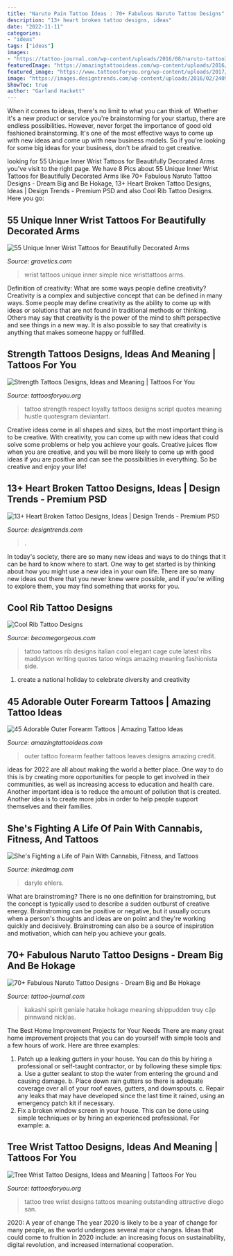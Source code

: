 ```yaml
---
title: "Naruto Pain Tattoo Ideas : 70+ Fabulous Naruto Tattoo Designs"
description: "13+ heart broken tattoo designs, ideas"
date: "2022-11-11"
categories:
- "ideas"
tags: ["ideas"]
images:
- "https://tattoo-journal.com/wp-content/uploads/2016/08/naruto-tattoo34-650x813.jpg"
featuredImage: "https://amazingtattooideas.com/wp-content/uploads/2016/02/feather-nd-leaves-outer-orearm-tattoo.jpg"
featured_image: "https://www.tattoosforyou.org/wp-content/uploads/2017/09/Tree-Wrist-Tattoo-Designs.jpg"
image: "https://images.designtrends.com/wp-content/uploads/2016/02/24091836/Best-Red-Broken-Heart.jpg"
ShowToc: true
author: "Garland Hackett"
---
```



When it comes to ideas, there's no limit to what you can think of. Whether it's a new product or service you're brainstorming for your startup, there are endless possibilities. However, never forget the importance of good old fashioned brainstorming. It's one of the most effective ways to come up with new ideas and come up with new business models. So if you're looking for some big ideas for your business, don't be afraid to get creative.

	

		
looking for 55 Unique Inner Wrist Tattoos for Beautifully Decorated Arms you've visit to the right page. We have 8 Pics about 55 Unique Inner Wrist Tattoos for Beautifully Decorated Arms like 70+ Fabulous Naruto Tattoo Designs - Dream Big and Be Hokage, 13+ Heart Broken Tattoo Designs, Ideas | Design Trends - Premium PSD and also Cool Rib Tattoo Designs. Here you go:
		
    
## 55 Unique Inner Wrist Tattoos For Beautifully Decorated Arms

<img loading=lazy src="http://www.gravetics.com/wp-content/uploads/2017/03/Nice-and-simple-wristtattoos.jpg" onerror="this.onerror=null;this.src='https://tse1.mm.bing.net/th?id=OIP.6BUAiLCkn4naoRAh0ZsxngHaHa&amp;pid=15.1';" alt="55 Unique Inner Wrist Tattoos for Beautifully Decorated Arms">

_Source: gravetics.com_

>wrist tattoos unique inner simple nice wristtattoos arms. 

	

Definition of creativity: What are some ways people define creativity?
Creativity is a complex and subjective concept that can be defined in many ways. Some people may define creativity as the ability to come up with ideas or solutions that are not found in traditional methods or thinking. Others may say that creativity is the power of the mind to shift perspective and see things in a new way. It is also possible to say that creativity is anything that makes someone happy or fulfilled.

    
## Strength Tattoos Designs, Ideas And Meaning | Tattoos For You

<img loading=lazy src="http://www.tattoosforyou.org/wp-content/uploads/2013/10/Strength-Tattoo-Ideas.jpg" onerror="this.onerror=null;this.src='https://tse1.mm.bing.net/th?id=OIP.XzyPjV5isrJBGa9f9VA6fQHaJ6&amp;pid=15.1';" alt="Strength Tattoos Designs, Ideas and Meaning | Tattoos For You">

_Source: tattoosforyou.org_

>tattoo strength respect loyalty tattoos designs script quotes meaning hustle quotesgram deviantart. 

	

Creative ideas come in all shapes and sizes, but the most important thing is to be creative. With creativity, you can come up with new ideas that could solve some problems or help you achieve your goals. Creative juices flow when you are creative, and you will be more likely to come up with good ideas if you are positive and can see the possibilities in everything. So be creative and enjoy your life!

    
## 13+ Heart Broken Tattoo Designs, Ideas | Design Trends - Premium PSD

<img loading=lazy src="https://images.designtrends.com/wp-content/uploads/2016/02/24091836/Best-Red-Broken-Heart.jpg" onerror="this.onerror=null;this.src='https://tse1.mm.bing.net/th?id=OIP.FS3b51dn_v3P4Y2lDiq8wQHaJ4&amp;pid=15.1';" alt="13+ Heart Broken Tattoo Designs, Ideas | Design Trends - Premium PSD">

_Source: designtrends.com_

>. 

	

In today's society, there are so many new ideas and ways to do things that it can be hard to know where to start. One way to get started is by thinking about how you might use a new idea in your own life. There are so many new ideas out there that you never knew were possible, and if you're willing to explore them, you may find something that works for you.

    
## Cool Rib Tattoo Designs

<img loading=lazy src="https://static.becomegorgeous.com/img/arts/2010/Nov/24/3260/cute_italian_tatoo.jpg" onerror="this.onerror=null;this.src='https://tse3.mm.bing.net/th?id=OIP.Hxp-gDmN2LJJzCFKM5pFdgHaJ4&amp;pid=15.1';" alt="Cool Rib Tattoo Designs">

_Source: becomegorgeous.com_

>tattoo tattoos rib designs italian cool elegant cage cute latest ribs maddyson writing quotes tatoo wings amazing meaning fashionista side. 

	

1. create a national holiday to celebrate diversity and creativity

    
## 45 Adorable Outer Forearm Tattoos | Amazing Tattoo Ideas

<img loading=lazy src="https://amazingtattooideas.com/wp-content/uploads/2016/02/feather-nd-leaves-outer-orearm-tattoo.jpg" onerror="this.onerror=null;this.src='https://tse2.mm.bing.net/th?id=OIP.MeyS2usTfAOu6vEXa_wMlQHaLH&amp;pid=15.1';" alt="45 Adorable Outer Forearm Tattoos | Amazing Tattoo Ideas">

_Source: amazingtattooideas.com_

>outer tattoo forearm feather tattoos leaves designs amazing credit. 

	

ideas for 2022 are all about making the world a better place. One way to do this is by creating more opportunities for people to get involved in their communities, as well as increasing access to education and health care. Another important idea is to reduce the amount of pollution that is created. Another idea is to create more jobs in order to help people support themselves and their families.

    
## She&#039;s Fighting A Life Of Pain With Cannabis, Fitness, And Tattoos

<img loading=lazy src="https://www.inkedmag.com/.image/c_limit%2Ccs_srgb%2Cfl_progressive%2Cq_auto:good%2Cw_700/MTYxOTIzNDUxNzc3NDU5ODM3/dsc_8719.jpg" onerror="this.onerror=null;this.src='https://tse2.mm.bing.net/th?id=OIP.R7j-nRiZRx1mU4KqToaMnQHaLH&amp;pid=15.1';" alt="She&#039;s Fighting a Life of Pain With Cannabis, Fitness, and Tattoos">

_Source: inkedmag.com_

>daryle ehlers. 

	

What are brainstroming?
There is no one definition for brainstroming, but the concept is typically used to describe a sudden outburst of creative energy. Brainstroming can be positive or negative, but it usually occurs when a person's thoughts and ideas are on point and they're working quickly and decisively. Brainstroming can also be a source of inspiration and motivation, which can help you achieve your goals.

    
## 70+ Fabulous Naruto Tattoo Designs - Dream Big And Be Hokage

<img loading=lazy src="https://tattoo-journal.com/wp-content/uploads/2016/08/naruto-tattoo34-650x813.jpg" onerror="this.onerror=null;this.src='https://tse3.mm.bing.net/th?id=OIP.C5IO2RWa60R2FMzB60s0LQHaJQ&amp;pid=15.1';" alt="70+ Fabulous Naruto Tattoo Designs - Dream Big and Be Hokage">

_Source: tattoo-journal.com_

>kakashi spirit geniale hatake hokage meaning shippudden truy cập pinnwand nicklas. 

	

The Best Home Improvement Projects for Your Needs
There are many great home improvement projects that you can do yourself with simple tools and a few hours of work. Here are three examples: 
1. Patch up a leaking gutters in your house. You can do this by hiring a professional or self-taught contractor, or by following these simple tips: 
a. Use a gutter sealant to stop the water from entering the ground and causing damage. 
b. Place down rain gutters so there is adequate coverage over all of your roof eaves, gutters, and downspouts. 
c. Repair any leaks that may have developed since the last time it rained, using an emergency patch kit if necessary.
2. Fix a broken window screen in your house. This can be done using simple techniques or by hiring an experienced professional. For example: 
a.

    
## Tree Wrist Tattoo Designs, Ideas And Meaning | Tattoos For You

<img loading=lazy src="https://www.tattoosforyou.org/wp-content/uploads/2017/09/Tree-Wrist-Tattoo-Designs.jpg" onerror="this.onerror=null;this.src='https://tse1.mm.bing.net/th?id=OIP.lmDBrSyc4LfHE_B-FJbd7QHaJ4&amp;pid=15.1';" alt="Tree Wrist Tattoo Designs, Ideas and Meaning | Tattoos For You">

_Source: tattoosforyou.org_

>tattoo tree wrist designs tattoos meaning outstanding attractive diego san. 

	

2020: A year of change
The year 2020 is likely to be a year of change for many people, as the world undergoes several major changes. Ideas that could come to fruition in 2020 include: an increasing focus on sustainability, digital revolution, and increased international cooperation.

